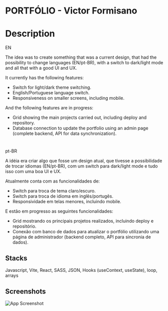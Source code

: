 
# PORTFÓLIO - Victor Formisano

# Description
EN


The idea was to create something that was a current design, that had the possibility to change languages (EN/pt-BR), with a switch to dark/light mode and all that with a good UI and UX.

It currently has the following features:
- Switch for light/dark theme switching.
- English/Portuguese language switch.
- Responsiveness on smaller screens, including mobile.

And the following features are in progress:
- Grid showing the main projects carried out, including deploy and repository.
- Database connection to update the portfolio using an admin page (complete backend, API for data synchronization).

#

pt-BR


A idéia era criar algo que fosse um design atual, que tivesse a possibilidade de trocar idiomas (EN/pt-BR), com um switch para dark/light mode e tudo isso com uma boa UI e UX.

Atualmente conta com as funcionalidades de:
- Switch para troca de tema claro/escuro.
- Switch para troca de idioma em inglês/portugês.
- Responsividade em telas menores, incluindo mobile.

E estão em progresso as seguintes funcionalidades:
- Grid mostrando os principais projetos realizados, incluindo deploy e repositório.
- Conexão com banco de dados para atualizar o portfólio utilizando uma página de administrador (backend completo, API para sincronia de dados).




## Stacks

Javascript, Vite, React, SASS, JSON, Hooks (useContext, useState), loop, arrays




## Screenshots

![App Screenshot](https://via.placeholder.com/468x300?text=App+Screenshot+Here)

